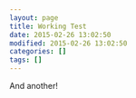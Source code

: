 ```yaml
---
layout: page
title: Working Test
date: 2015-02-26 13:02:50
modified: 2015-02-26 13:02:50
categories: []
tags: []
---
```


And another!

